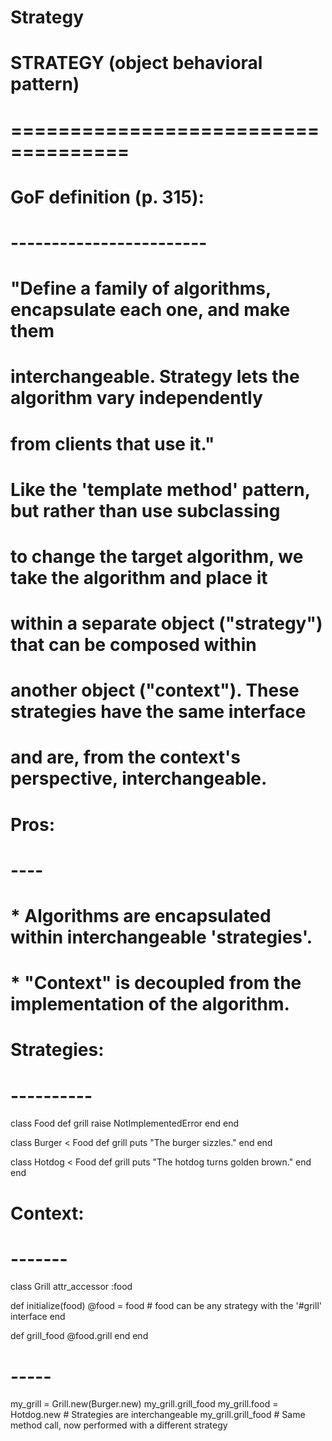 # Strategy

# STRATEGY (object behavioral pattern)
# ====================================

# GoF definition (p. 315): 
# ------------------------
# "Define a family of algorithms, encapsulate each one, and make them
# interchangeable. Strategy lets the algorithm vary independently
# from clients that use it."

# Like the 'template method' pattern, but rather than use subclassing
# to change the target algorithm, we take the algorithm and place it 
# within a separate object ("strategy") that can be composed within 
# another object ("context"). These strategies have the same interface
# and are, from the context's perspective, interchangeable.

# Pros:
# ----
#  * Algorithms are encapsulated within interchangeable 'strategies'.
#  * "Context" is decoupled from the implementation of the algorithm.

# Strategies:
# ----------

class Food
  def grill
    raise NotImplementedError
  end
end

class Burger < Food
  def grill
    puts "The burger sizzles."
  end
end

class Hotdog < Food
  def grill
    puts "The hotdog turns golden brown."
  end
end

# Context:
# -------

class Grill
  attr_accessor :food

  def initialize(food)
    @food = food # food can be any strategy with the '#grill' interface
  end

  def grill_food
    @food.grill
  end
end

# -----

my_grill = Grill.new(Burger.new)
my_grill.grill_food
my_grill.food = Hotdog.new # Strategies are interchangeable
my_grill.grill_food # Same method call, now performed with a different strategy
